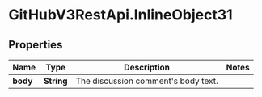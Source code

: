 # GitHubV3RestApi.InlineObject31

## Properties

Name | Type | Description | Notes
------------ | ------------- | ------------- | -------------
**body** | **String** | The discussion comment&#39;s body text. | 


